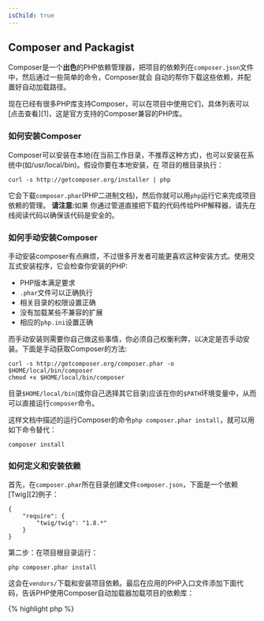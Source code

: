 ```yaml
---
isChild: true
---
```


## Composer and Packagist

Composer是一个**出色**的PHP依赖管理器，把项目的依赖列在`composer.json`文件中，然后通过一些简单的命令，Composer就会
自动的帮你下载这些依赖，并配置好自动加载路径。

现在已经有很多PHP库支持Composer，可以在项目中使用它们，具体列表可以[点击查看][1]，这是官方支持的Composer兼容的PHP库。

### 如何安装Composer

Composer可以安装在本地(在当前工作目录，不推荐这种方式)，也可以安装在系统中(如/usr/local/bin)。假设你要在本地安装，在
项目的根目录执行：

    curl -s http://getcomposer.org/installer | php

它会下载`composer.phar`(PHP二进制文档)，然后你就可以用`php`运行它来完成项目依赖的管理。 <strong>请注意:</strong>如果
你通过管道直接把下载的代码传给PHP解释器，请先在线阅读代码以确保该代码是安全的。

### 如何手动安装Composer

手动安装composer有点麻烦，不过很多开发者可能更喜欢这种安装方式。使用交互式安装程序，它会检查你安装的PHP:

- PHP版本满足要求
- `.phar`文件可以正确执行
- 相关目录的权限设置正确
- 没有加载某些不兼容的扩展
- 相应的`php.ini`设置正确

而手动安装则需要你自己做这些事情，你必须自己权衡利弊，以决定是否手动安装。下面是手动获取Composer的方法:

    curl -s http://getcomposer.org/composer.phar -o $HOME/local/bin/composer
    chmod +x $HOME/local/bin/composer

目录`$HOME/local/bin`(或你自己选择其它目录)应该在你的`$PATH`环境变量中，从而可以直接运行`composer`命令。

这样文档中描述的运行Composer的命令`php composer.phar install`，就可以用如下命令替代：

    composer install

### 如何定义和安装依赖

首先，在`composer.phar`所在目录创建文件`composer.json`，下面是一个依赖[Twig][2]例子：

	{
	    "require": {
	        "twig/twig": "1.8.*"
	    }
	}

第二步：在项目根目录运行：

    php composer.phar install

这会在`vendors/`下载和安装项目依赖。最后在应用的PHP入口文件添加下面代码，告诉PHP使用Composer自动加载器加载项目的依赖库：

{% highlight php %}
<?php
require 'vendor/autoload.php';
{% endhighlight %}

现在你就可以使用项目依赖的库了，它们会在需要的时候自动加载。

* [学习Composer][3]

[1]: http://packagist.org/
[2]: http://twig.sensiolabs.org
[3]: http://getcomposer.org/doc/00-intro.md
